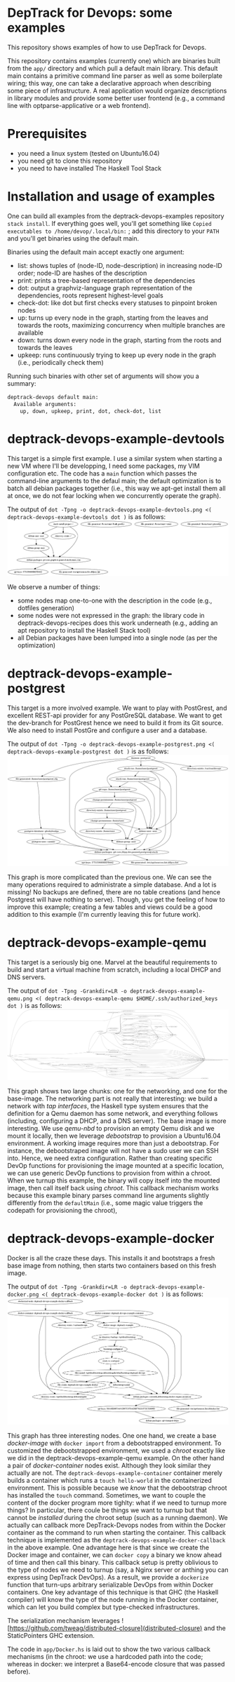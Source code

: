 DepTrack for Devops: some examples
==================================

This repository shows examples of how to use DepTrack for Devops.

This repository contains examples (currently one) which are binaries built from
the `app/` directory and which pull a default main library. This default main
contains a primitive command line parser as well as some boilerplate wiring;
this way, one can take a declarative approach when describing some piece of
infrastructure. A real application would organize descriptions in library
modules and provide some better user frontend (e.g., a command line with
optparse-applicative or a web frontend).

# Prerequisites
- you need a linux system (tested on Ubuntu16.04)
- you need git to clone this repository
- you need to have installed The Haskell Tool Stack

# Installation and usage of examples

One can build all examples from the deptrack-devops-examples repository `stack
install`.  If everything goes well, you'll get something like `Copied
executables to /home/devop/.local/bin:` ; add this directory to your `PATH` and
you'll get binaries using the default main.

Binaries using the default main accept exactly one argument:
- list: shows tuples of (node-ID, node-description) in increasing node-ID
  order; node-ID are hashes of the description
- print: prints a tree-based representation of the dependencies
- dot: output a graphviz-language graph representation of the dependencies,
  roots represent highest-level goals
- check-dot: like dot but first checks every statuses to pinpoint broken nodes
- up: turns up every node in the graph, starting from the leaves and towards
  the roots, maximizing concurrency when multiple branches are available
- down: turns down every node in the graph, starting from the roots and towards
  the leaves
- upkeep: runs continuously trying to keep up every node in the graph (i.e.,
  periodically check them)

Running such binaries with other set of arguments will show you a summary:
```
deptrack-devops default main:
  Available arguments:
    up, down, upkeep, print, dot, check-dot, list
```

# deptrack-devops-example-devtools

This target is a simple first example. I use a similar system when starting
a new VM where I'll be developping, I need some packages, my VIM configuration
etc. The code has a `main` function which passes the command-line arguments to
the defaul main; the default optimization is to batch all debian packages
together (i.e., this way we apt-get install them all at once, we do not fear
locking when we concurrently operate the graph).

The output of `dot -Tpng -o deptrack-devops-example-devtools.png <( deptrack-devops-example-devtools dot )`
is as follows:
![graph of deptrack-devops-example-devtools dependencies](deptrack-devops-example-devtools.png)

We observe a number of things:
- some nodes map one-to-one with the description in the code (e.g., dotfiles generation)
- some nodes were not expressed in the graph: the library code in
  deptrack-devops-recipes does this work underneath (e.g., adding an apt
  repository to install the Haskell Stack tool)
- all Debian packages have been lumped into a single node (as per the optimization)

# deptrack-devops-example-postgrest

This target is a more involved example. We want to play with PostGrest, and
excellent REST-api provider for any PostGreSQL database. We want to get the
dev-branch for PostGrest hence we need to build it from its Git source.  We
also need to install PostGre and configure a user and a database.

The output of `dot -Tpng -o deptrack-devops-example-postgrest.png <( deptrack-devops-example-postgrest dot )`
is as follows:
![graph of deptrack-devops-example-postgrest dependencies](deptrack-devops-example-postgrest.png)

This graph is more complicated than the previous one. We can see the many
operations required to administrate a simple database. And a lot is missing!
No backups are defined, there are no table creations (and hence Postgrest will
have nothing to serve). Though, you get the feeling of how to improve this
example; creating a few tables and views could be a good addition to this
example (I'm currently leaving this for future work).

# deptrack-devops-example-qemu

This target is a seriously big one. Marvel at the beautiful requirements to
build and start a virtual machine from scratch, including a local DHCP and DNS
servers.

The output of `dot -Tpng -Grankdir=LR -o deptrack-devops-example-qemu.png <( deptrack-devops-example-qemu $HOME/.ssh/authorized_keys dot )`
is as follows:
![graph of deptrack-devops-example-qemu dependencies](deptrack-devops-example-qemu.png)

This graph shows two large chunks: one for the networking, and one for the
base-image.  The networking part is not really that interesting: we build a
network with _tap interfaces_, the Haskell type system ensures that the
definition for a Qemu daemon has some network, and everything follows
(including, configuring a DHCP, and a DNS server).  The base image is more
interesting. We use _qemu-nbd_ to provision an empty Qemu disk and we mount it
locally, then we leverage _debootstrap_ to provision a Ubuntu16.04 environment.
A working image requires more than just a debootstrap. For instance, the
debootstraped image will not have a sudo user we can SSH into. Hence, we need
extra configuration. Rather than creating specific DevOp functions for
provisioning the image mounted at a specific location, we can use generic DevOp
functions to provision from within a chroot. When we turnup this example, the
binary will copy itself into the mounted image, then call itself back using
_chroot_. This callback mechanism works because this example binary parses
command line arguments slightly differently from the `defaultMain` (i.e., some
magic value triggers the codepath for provisioning the chroot),

# deptrack-devops-example-docker

Docker is all the craze these days. This installs it and bootstraps a fresh
base image from nothing, then starts two containers based on this fresh image.

The output of `dot -Tpng -Grankdir=LR -o deptrack-devops-example-docker.png <( deptrack-devops-example-docker dot )`
is as follows:
![graph of deptrack-devops-example-docker dependencies](deptrack-devops-example-docker.png)

This graph has three interesting nodes. One one hand, we create a base
_docker-image_ with `docker import` from a debootstrapped environment. To
customized the debootstrapped environment, we used a _chroot_ exactly like we
did in the deptrack-devops-example-qemu example. On the other hand a pair of
_docker-container_ nodes exist. Although they look similar they actually are
not. The `deptrack-devops-example-container` container merely builds a
container which runs a `touch hello-world` in the containerized environment.
This is possible because we _know_ that the debootstrap chroot has installed
the `touch` command. Sometimes, we want to couple the content of the docker
program more tighlty: what if we need to turnup more things? In particular,
there coule be things we want to turnup but that cannot be _installed_ during
the chroot setup (such as a running daemon). We actually can callback more
DepTrack-Devops nodes from within the Docker container as the command to run
when starting the container. This callback technique is implemented as the
`deptrack-devops-example-docker-callback` in the above example. One advantage
here is that since we create the Docker image and container, we can `docker
copy` a binary we know ahead of time and then call this binary. This callback
setup is pretty oblivious to the type of nodes we need to turnup (say, a Nginx
server or anthing you can express using DepTrack DevOps). As a result, we
provide a `dockerize` function that turn-ups arbitrary serializable DevOps from
within Docker containers. One key advantage of this technique is that GHC (the
Haskell compiler) will know the type of the node running in the Docker
container, which can let you build complex but type-checked infrastructures.

The serialization mechanism leverages
![https://github.com/tweag/distributed-closure](distributed-closure) and the
StaticPointers GHC extension.

The code in `app/Docker.hs` is laid out to show the two various callback
mechanisms (in the chroot: we use a hardcoded path into the code; whereas in
docker: we interpret a Base64-encode closure that was passed before).
